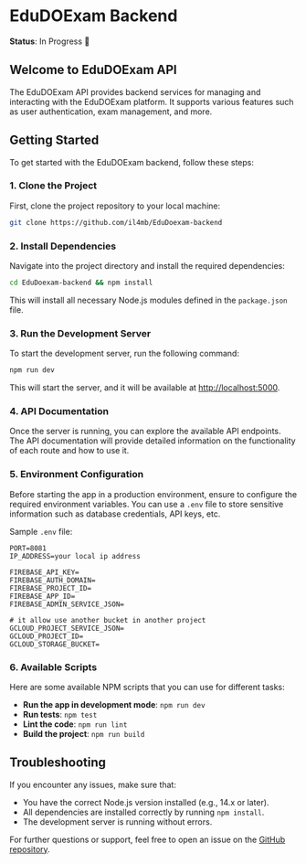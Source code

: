 # EduDOExam Backend
**Status**: In Progress 🚧

## Welcome to EduDOExam API

The EduDOExam API provides backend services for managing and interacting with the EduDOExam platform. It supports various features such as user authentication, exam management, and more.

## Getting Started

To get started with the EduDOExam backend, follow these steps:

### 1. Clone the Project

First, clone the project repository to your local machine:

```bash
git clone https://github.com/il4mb/EduDoexam-backend
```

### 2. Install Dependencies

Navigate into the project directory and install the required dependencies:

```bash
cd EduDoexam-backend && npm install
```

This will install all necessary Node.js modules defined in the `package.json` file.

### 3. Run the Development Server

To start the development server, run the following command:

```bash
npm run dev
```

This will start the server, and it will be available at [http://localhost:5000](http://localhost:5000).

### 4. API Documentation

Once the server is running, you can explore the available API endpoints. The API documentation will provide detailed information on the functionality of each route and how to use it.

### 5. Environment Configuration

Before starting the app in a production environment, ensure to configure the required environment variables. You can use a `.env` file to store sensitive information such as database credentials, API keys, etc.

Sample `.env` file:

```
PORT=8081
IP_ADDRESS=your local ip address

FIREBASE_API_KEY=
FIREBASE_AUTH_DOMAIN=
FIREBASE_PROJECT_ID=
FIREBASE_APP_ID=
FIREBASE_ADMIN_SERVICE_JSON=

# it allow use another bucket in another project
GCLOUD_PROJECT_SERVICE_JSON=
GCLOUD_PROJECT_ID=
GCLOUD_STORAGE_BUCKET=
```

### 6. Available Scripts

Here are some available NPM scripts that you can use for different tasks:

- **Run the app in development mode**: `npm run dev`
- **Run tests**: `npm test`
- **Lint the code**: `npm run lint`
- **Build the project**: `npm run build`

## Troubleshooting

If you encounter any issues, make sure that:
- You have the correct Node.js version installed (e.g., 14.x or later).
- All dependencies are installed correctly by running `npm install`.
- The development server is running without errors.

For further questions or support, feel free to open an issue on the [GitHub repository](https://github.com/il4mb/EduDoexam-backend).